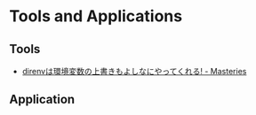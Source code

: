 # Tools and Applications

## Tools

* [direnvは環境変数の上書きもよしなにやってくれる! - Masteries](http://papix.hatenablog.com/entry/2017/05/30/223831)


## Application
